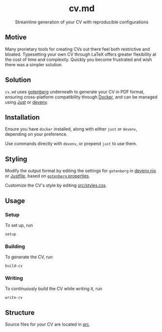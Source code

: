 <div align="center">
  <h1 align="center">
    cv.md
  </h1>
  <p>Streamline generation of your CV with reproducible configurations</p>
</div>

## Motive

Many prorietary tools for creating CVs out there feel both restrictive and bloated. Typesetting your own CV through LaTeX offers greater flexibility at the cost of time and complexity. Quickly you become frustrated and wish there was a simpler solution.

## Solution

`cv.md` uses [gotenberg](https://gotenberg.dev/) underneath to generate your CV in PDF format, ensuring cross-platform compatibility through [Docker](https://www.docker.com/), and can be managed using [Just](https://github.com/casey/just) or [devenv](https://devenv.sh/).

## Installation

Ensure you have `docker` installed, along with either `just` or `devenv`, depending on your preference.

Use commands directly with `devenv`, or prepend `just` to use them.

## Styling

Modify the output format by editing the settings for `gotenberg` in [devenv.nix](./devenv.nix) or [Justfile](./Justfile), based on [`gotenberg` properties](https://gotenberg.dev/docs/routes#page-properties-chromium).

Customize the CV's style by editing [src/styles.css](./src/styles.css).

## Usage

### Setup

To set up, run

```shell
setup
```

### Building

To generate the CV, run

```shell
build-cv
```

### Writing

To continuously build the CV while writing it, run

```shell
write-cv
```

## Structure

Source files for your CV are located in [src](./src/).
